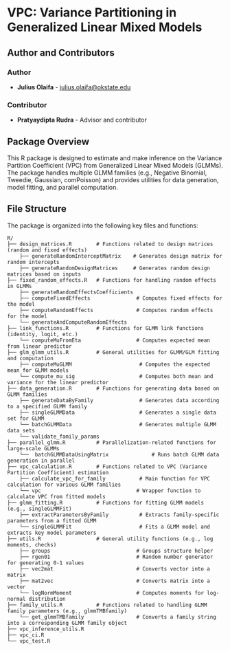 # VPC: Variance Partitioning in Generalized Linear Mixed Models

## Author and Contributors

### Author
- **Julius Olaifa** - [julius.olaifa@okstate.edu](mailto:julius.olaifa@okstate.edu)

### Contributor
- **Pratyaydipta Rudra** - Advisor and contributor

## Package Overview

This R package is designed to estimate and make inference on the Variance Partition Coefficient (VPC) from Generalized Linear Mixed Models (GLMMs). The package handles multiple GLMM families (e.g., Negative Binomial, Tweedie, Gaussian, comPoisson) and provides utilities for data generation, model fitting, and parallel computation.

## File Structure

The package is organized into the following key files and functions:

```plaintext
R/
├── design_matrices.R        # Functions related to design matrices (random and fixed effects)
    ├── generateRandomInterceptMatrix    # Generates design matrix for random intercepts
    ├── generateRandomDesignMatrices     # Generates random design matrices based on inputs
├── fixed_random_effects.R   # Functions for handling random effects in GLMMs
    ├── generateRandomEffectsCoefficients
    ├── computeFixedEffects               # Computes fixed effects for the model
    ├── computeRandomEffects              # Computes random effects for the model
    └── generateAndComputeRandomEffects
├── link_functions.R         # Functions for GLMM link functions (identity, logit, etc.)
    └── computeMuFromEta                  # Computes expected mean from linear predictor
├── glm_glmm_utils.R         # General utilities for GLMM/GLM fitting and computation
    ├── computeMuGLMM                      # Computes the expected mean for GLMM models
    └── compute_mu_sig                     # Computes both mean and variance for the linear predictor
├── data_generation.R        # Functions for generating data based on GLMM families
    ├── generateDataByFamily               # Generates data according to a specified GLMM family
    ├── singleGLMMData                     # Generates a single data set for GLMM
    └── batchGLMMData                      # Generates multiple GLMM data sets
    └── validate_family_params
├── parallel_glmm.R          # Parallelization-related functions for large-scale GLMMs
    └──  batchGLMMDataUsingMatrix              # Runs batch GLMM data generation in parallel
├── vpc_calculation.R        # Functions related to VPC (Variance Partition Coefficient) estimation
    ├── calculate_vpc_for_family           # Main function for VPC calculation for various GLMM families
    └── vpc                               # Wrapper function to calculate VPC from fitted models
├── glmm_fitting.R           # Functions for fitting GLMM models (e.g., singleGLMMFit)
    ├── extractParametersByFamily          # Extracts family-specific parameters from a fitted GLMM
    └── singleGLMMFit                      # Fits a GLMM model and extracts key model parameters
├── utils.R                  # General utility functions (e.g., log moments, checks)
    ├── groups                            # Groups structure helper
    ├── rgen01                            # Random number generator for generating 0-1 values
    ├── vec2mat                           # Converts vector into a matrix
    ├── mat2vec                           # Converts matrix into a vector
    └── logNormMoment                     # Computes moments for log-normal distribution
├── family_utils.R           # Functions related to handling GLMM family parameters (e.g., glmmTMBfamily)
    └── get_glmmTMBfamily                 # Converts a family string into a corresponding GLMM family object
├── vpc_inference_utils.R
├── vpc_ci.R
└── vpc_test.R
```
